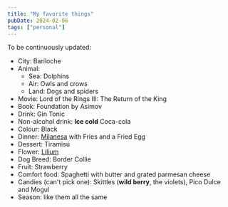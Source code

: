 ```yaml
---
title: "My favorite things"
pubDate: 2024-02-06
tags: ["personal"]
---
```


To be continuously updated:

- City: Bariloche
- Animal:
    - Sea: Dolphins
    - Air: Owls and crows
    - Land: Dogs and spiders
- Movie: Lord of the Rings III: The Return of the King
- Book: Foundation by Asimov
- Drink: Gin Tonic
- Non-alcohol drink: **Ice cold** Coca-cola
- Colour: Black
- Dinner: [Milanesa](https://en.wikipedia.org/wiki/Milanesa) with Fries and a Fried Egg
- Dessert: Tiramisú
- Flower: [Lilium](https://en.wikipedia.org/wiki/Lilium)
- Dog Breed: Border Collie
- Fruit: Strawberry
- Comfort food: Spaghetti with butter and grated parmesan cheese
- Candies (can't pick one): Skittles (**wild berry**, the violets), Pico Dulce and Mogul
- Season: like them all the same